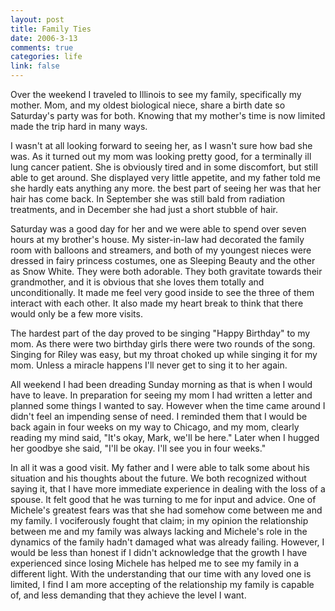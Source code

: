 ```yaml
--- 
layout: post
title: Family Ties
date: 2006-3-13
comments: true
categories: life
link: false
---
```

Over the weekend I traveled to Illinois to see my family, specifically my mother. Mom, and my oldest biological niece, share a birth date so Saturday's party was for both. Knowing that my mother's time is now limited made the trip hard in many ways.

I wasn't at all looking forward to seeing her, as I wasn't sure how bad she was. As it turned out my mom was looking pretty good, for a terminally ill lung cancer patient. She is obviously tired and in some discomfort, but still able to get around. She displayed very little appetite, and my father told me she hardly eats anything any more. the best part of seeing her was that her hair has come back. In September she was still bald from radiation treatments, and in December she had just a short stubble of hair.

Saturday was a good day for her and we were able to spend over seven hours at my brother's house. My sister-in-law had decorated the family room with balloons and streamers, and both of my youngest nieces were dressed in fairy princess costumes, one as Sleeping Beauty and the other as Snow White. They were both adorable. They both gravitate towards their grandmother, and it is obvious that she loves them totally and unconditionally. It made me feel very good inside to see the three of them interact with each other. It also made my heart break to think that there would only be a few more visits.

The hardest part of the day proved to be singing "Happy Birthday" to my mom. As there were two birthday girls there were two rounds of the song. Singing for Riley was easy, but my throat choked up while singing it for my mom. Unless a miracle happens I'll never get to sing it to her again.

All weekend I had been dreading Sunday morning as that is when I would have to leave. In preparation for seeing my mom I had written a letter and planned some things I wanted to say. However when the time came around I didn't feel an impending sense of need. I reminded them that I would be back again in four weeks on my way to Chicago, and my mom, clearly reading my mind said, "It's okay, Mark, we'll be here." Later when I hugged her goodbye she said, "I'll be okay. I'll see you in four weeks."

In all it was a good visit. My father and I were able to talk some about his situation and his thoughts about the future. We both recognized without saying it, that I have more immediate experience in dealing with the loss of a spouse. It felt good that he was turning to me for input and advice. One of Michele's greatest fears was that she had somehow come between me and my family. I vociferously fought that claim; in my opinion the relationship between me and my family was always lacking and Michele's role in the dynamics of the family hadn't damaged what was already failing. However, I would be less than honest if I didn't acknowledge that the growth I have experienced since losing Michele has helped me to see my family in a different light. With the understanding that our time with any loved one is limited, I find I am more accepting of the relationship my family is capable of, and less demanding that they achieve the level I want.

